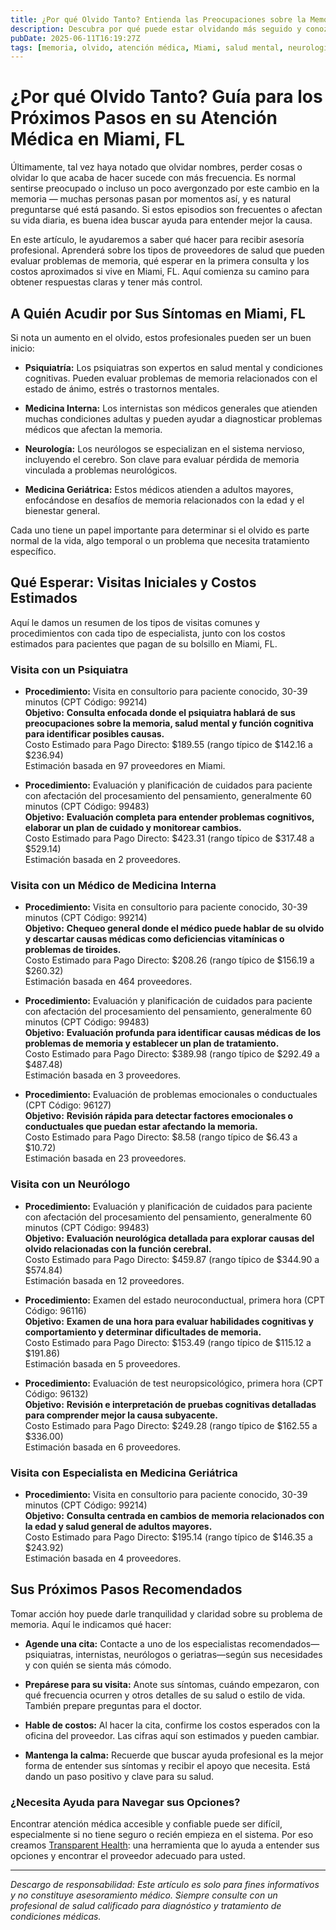 ```yaml
---
title: ¿Por qué Olvido Tanto? Entienda las Preocupaciones sobre la Memoria y Opciones de Atención en Miami, FL  
description: Descubra por qué puede estar olvidando más seguido y conozca qué tipos de proveedores de salud pueden ayudarle en Miami, FL.  
pubDate: 2025-06-11T16:19:27Z  
tags: [memoria, olvido, atención médica, Miami, salud mental, neurología, psiquiatría, medicina interna]  
---
```


# ¿Por qué Olvido Tanto? Guía para los Próximos Pasos en su Atención Médica en Miami, FL

Últimamente, tal vez haya notado que olvidar nombres, perder cosas o olvidar lo que acaba de hacer sucede con más frecuencia. Es normal sentirse preocupado o incluso un poco avergonzado por este cambio en la memoria — muchas personas pasan por momentos así, y es natural preguntarse qué está pasando. Si estos episodios son frecuentes o afectan su vida diaria, es buena idea buscar ayuda para entender mejor la causa.

En este artículo, le ayudaremos a saber qué hacer para recibir asesoría profesional. Aprenderá sobre los tipos de proveedores de salud que pueden evaluar problemas de memoria, qué esperar en la primera consulta y los costos aproximados si vive en Miami, FL. Aquí comienza su camino para obtener respuestas claras y tener más control.

## A Quién Acudir por Sus Síntomas en Miami, FL

Si nota un aumento en el olvido, estos profesionales pueden ser un buen inicio:

- **Psiquiatría:** Los psiquiatras son expertos en salud mental y condiciones cognitivas. Pueden evaluar problemas de memoria relacionados con el estado de ánimo, estrés o trastornos mentales.

- **Medicina Interna:** Los internistas son médicos generales que atienden muchas condiciones adultas y pueden ayudar a diagnosticar problemas médicos que afectan la memoria.

- **Neurología:** Los neurólogos se especializan en el sistema nervioso, incluyendo el cerebro. Son clave para evaluar pérdida de memoria vinculada a problemas neurológicos.

- **Medicina Geriátrica:** Estos médicos atienden a adultos mayores, enfocándose en desafíos de memoria relacionados con la edad y el bienestar general.

Cada uno tiene un papel importante para determinar si el olvido es parte normal de la vida, algo temporal o un problema que necesita tratamiento específico.

## Qué Esperar: Visitas Iniciales y Costos Estimados

Aquí le damos un resumen de los tipos de visitas comunes y procedimientos con cada tipo de especialista, junto con los costos estimados para pacientes que pagan de su bolsillo en Miami, FL.

### Visita con un Psiquiatra

- **Procedimiento:** Visita en consultorio para paciente conocido, 30-39 minutos (CPT Código: 99214)  
  **Objetivo:** **Consulta enfocada donde el psiquiatra hablará de sus preocupaciones sobre la memoria, salud mental y función cognitiva para identificar posibles causas.**  
  Costo Estimado para Pago Directo: $189.55 (rango típico de $142.16 a $236.94)  
  Estimación basada en 97 proveedores en Miami.

- **Procedimiento:** Evaluación y planificación de cuidados para paciente con afectación del procesamiento del pensamiento, generalmente 60 minutos (CPT Código: 99483)  
  **Objetivo:** **Evaluación completa para entender problemas cognitivos, elaborar un plan de cuidado y monitorear cambios.**  
  Costo Estimado para Pago Directo: $423.31 (rango típico de $317.48 a $529.14)  
  Estimación basada en 2 proveedores.

### Visita con un Médico de Medicina Interna

- **Procedimiento:** Visita en consultorio para paciente conocido, 30-39 minutos (CPT Código: 99214)  
  **Objetivo:** **Chequeo general donde el médico puede hablar de su olvido y descartar causas médicas como deficiencias vitamínicas o problemas de tiroides.**  
  Costo Estimado para Pago Directo: $208.26 (rango típico de $156.19 a $260.32)  
  Estimación basada en 464 proveedores.

- **Procedimiento:** Evaluación y planificación de cuidados para paciente con afectación del procesamiento del pensamiento, generalmente 60 minutos (CPT Código: 99483)  
  **Objetivo:** **Evaluación profunda para identificar causas médicas de los problemas de memoria y establecer un plan de tratamiento.**  
  Costo Estimado para Pago Directo: $389.98 (rango típico de $292.49 a $487.48)  
  Estimación basada en 3 proveedores.

- **Procedimiento:** Evaluación de problemas emocionales o conductuales (CPT Código: 96127)  
  **Objetivo:** **Revisión rápida para detectar factores emocionales o conductuales que puedan estar afectando la memoria.**  
  Costo Estimado para Pago Directo: $8.58 (rango típico de $6.43 a $10.72)  
  Estimación basada en 23 proveedores.

### Visita con un Neurólogo

- **Procedimiento:** Evaluación y planificación de cuidados para paciente con afectación del procesamiento del pensamiento, generalmente 60 minutos (CPT Código: 99483)  
  **Objetivo:** **Evaluación neurológica detallada para explorar causas del olvido relacionadas con la función cerebral.**  
  Costo Estimado para Pago Directo: $459.87 (rango típico de $344.90 a $574.84)  
  Estimación basada en 12 proveedores.

- **Procedimiento:** Examen del estado neuroconductual, primera hora (CPT Código: 96116)  
  **Objetivo:** **Examen de una hora para evaluar habilidades cognitivas y comportamiento y determinar dificultades de memoria.**  
  Costo Estimado para Pago Directo: $153.49 (rango típico de $115.12 a $191.86)  
  Estimación basada en 5 proveedores.

- **Procedimiento:** Evaluación de test neuropsicológico, primera hora (CPT Código: 96132)  
  **Objetivo:** **Revisión e interpretación de pruebas cognitivas detalladas para comprender mejor la causa subyacente.**  
  Costo Estimado para Pago Directo: $249.28 (rango típico de $162.55 a $336.00)  
  Estimación basada en 6 proveedores.

### Visita con Especialista en Medicina Geriátrica

- **Procedimiento:** Visita en consultorio para paciente conocido, 30-39 minutos (CPT Código: 99214)  
  **Objetivo:** **Consulta centrada en cambios de memoria relacionados con la edad y salud general de adultos mayores.**  
  Costo Estimado para Pago Directo: $195.14 (rango típico de $146.35 a $243.92)  
  Estimación basada en 4 proveedores.

## Sus Próximos Pasos Recomendados

Tomar acción hoy puede darle tranquilidad y claridad sobre su problema de memoria. Aquí le indicamos qué hacer:

- **Agende una cita:** Contacte a uno de los especialistas recomendados—psiquiatras, internistas, neurólogos o geriatras—según sus necesidades y con quién se sienta más cómodo.

- **Prepárese para su visita:** Anote sus síntomas, cuándo empezaron, con qué frecuencia ocurren y otros detalles de su salud o estilo de vida. También prepare preguntas para el doctor.

- **Hable de costos:** Al hacer la cita, confirme los costos esperados con la oficina del proveedor. Las cifras aquí son estimados y pueden cambiar.

- **Mantenga la calma:** Recuerde que buscar ayuda profesional es la mejor forma de entender sus síntomas y recibir el apoyo que necesita. Está dando un paso positivo y clave para su salud.

### ¿Necesita Ayuda para Navegar sus Opciones?

Encontrar atención médica accesible y confiable puede ser difícil, especialmente si no tiene seguro o recién empieza en el sistema. Por eso creamos [Transparent Health](https://transparenthealth.ai): una herramienta que lo ayuda a entender sus opciones y encontrar el proveedor adecuado para usted. 

---

*Descargo de responsabilidad: Este artículo es solo para fines informativos y no constituye asesoramiento médico. Siempre consulte con un profesional de salud calificado para diagnóstico y tratamiento de condiciones médicas.*